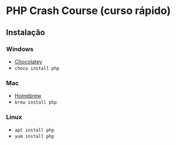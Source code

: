 # PHP Crash Course (curso rápido)

## Instalação

### Windows
* [Chocolatey](https://chocolatey.org/)
* `choco install php`

### Mac
* [Homebrew](https://brew.sh/)
* `brew install php`

### Linux
* `apt install php`
* `yum install php`
